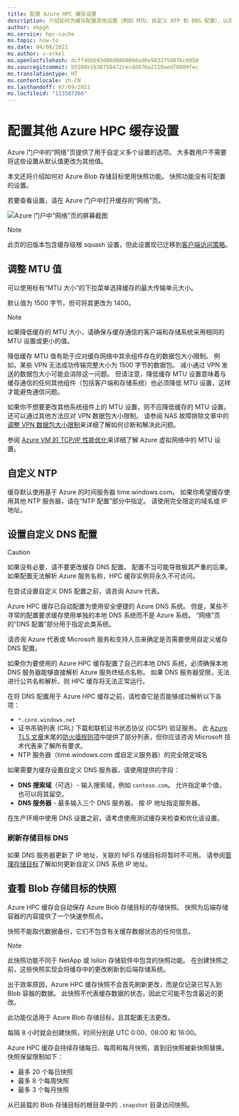 ```yaml
---
title: 配置 Azure HPC 缓存设置
description: 介绍如何为缓存配置其他设置（例如 MTU、自定义 NTP 和 DNS 配置），以及如何从 Azure Blob 存储目标访问快速快照。
author: ekpgh
ms.service: hpc-cache
ms.topic: how-to
ms.date: 04/08/2021
ms.author: v-erkel
ms.openlocfilehash: dcff46bb93d09d086000dad6e983275d87bc8950
ms.sourcegitcommit: b5508e1b38758472cecdd876a2118aedf8089fec
ms.translationtype: HT
ms.contentlocale: zh-CN
ms.lasthandoff: 07/09/2021
ms.locfileid: "113587366"
---
```

# <a name="configure-additional-azure-hpc-cache-settings"></a>配置其他 Azure HPC 缓存设置

Azure 门户中的“网络”页提供了用于自定义多个设置的选项。 大多数用户不需要将这些设置从默认值更改为其他值。

本文还将介绍如何对 Azure Blob 存储目标使用快照功能。 快照功能没有可配置的设置。

若要查看设置，请在 Azure 门户中打开缓存的“网络”页。

![Azure 门户中“网络”页的屏幕截图](media/networking-page.png)

> [!NOTE]
> 此页的旧版本包含缓存级根 squash 设置，但此设置现已迁移到[客户端访问策略](access-policies.md)。

<!-- >> [!TIP]
> The [Managing Azure HPC Cache video](https://azure.microsoft.com/resources/videos/managing-hpc-cache/) shows the networking page and its settings. -->

## <a name="adjust-mtu-value"></a>调整 MTU 值
<!-- linked from troubleshoot-nas article -->

可以使用标有“MTU 大小”的下拉菜单选择缓存的最大传输单元大小。

默认值为 1500 字节，但可将其更改为 1400。

> [!NOTE]
> 如果降低缓存的 MTU 大小，请确保与缓存通信的客户端和存储系统采用相同的 MTU 设置或更小的值。

降低缓存 MTU 值有助于应对缓存网络中其余组件存在的数据包大小限制。 例如，某些 VPN 无法成功传输完整大小为 1500 字节的数据包。 减小通过 VPN 发送的数据包大小可能会消除这一问题。 但请注意，降低缓存 MTU 设置意味着与缓存通信的任何其他组件（包括客户端和存储系统）也必须降低 MTU 设置，这样才能避免通信问题。

如果你不想要更改其他系统组件上的 MTU 设置，则不应降低缓存的 MTU 设置。 还可以通过其他方法应对 VPN 数据包大小限制。 请参阅 NAS 故障排除文章中的[调整 VPN 数据包大小限制](troubleshoot-nas.md#adjust-vpn-packet-size-restrictions)来详细了解如何诊断和解决此问题。

参阅 [Azure VM 的 TCP/IP 性能优化](../virtual-network/virtual-network-tcpip-performance-tuning.md)来详细了解 Azure 虚拟网络中的 MTU 设置。

## <a name="customize-ntp"></a>自定义 NTP

缓存默认使用基于 Azure 的时间服务器 time.windows.com。 如果你希望缓存使用其他 NTP 服务器，请在“NTP 配置”部分中指定。 请使用完全限定的域名或 IP 地址。

## <a name="set-a-custom-dns-configuration"></a>设置自定义 DNS 配置

> [!CAUTION]
> 如果没有必要，请不要更改缓存 DNS 配置。 配置不当可能导致极其严重的后果。 如果配置无法解析 Azure 服务名称，HPC 缓存实例将永久不可访问。
>
> 在尝试设置自定义 DNS 配置之前，请咨询 Azure 代表。

Azure HPC 缓存已自动配置为使用安全便捷的 Azure DNS 系统。 但是，某些不寻常的配置要求缓存使用单独的本地 DNS 系统而不是 Azure 系统。 “网络”页的“DNS 配置”部分用于指定此类系统。 

请咨询 Azure 代表或 Microsoft 服务和支持人员来确定是否需要使用自定义缓存 DNS 配置。

如果你为要使用的 Azure HPC 缓存配置了自己的本地 DNS 系统，必须确保本地 DNS 服务器能够直接解析 Azure 服务终结点名称。 如果 DNS 服务器受限，无法进行公共名称解析，则 HPC 缓存将无法正常运行。

在将 DNS 配置用于 Azure HPC 缓存之前，请检查它是否能够成功解析以下各项：

* ``*.core.windows.net``
* 证书吊销列表 (CRL) 下载和联机证书状态协议 (OCSP) 验证服务。 此 [Azure TLS 文章](../security/fundamentals/tls-certificate-changes.md)末尾的[防火墙规则项](../security/fundamentals/tls-certificate-changes.md#will-this-change-affect-me)中提供了部分列表，但你应该咨询 Microsoft 技术代表来了解所有要求。
* NTP 服务器（time.windows.com 或自定义服务器）的完全限定域名

如果需要为缓存设置自定义 DNS 服务器，请使用提供的字段：

* **DNS 搜索域**（可选）- 输入搜索域，例如 ``contoso.com``。 允许指定单个值，也可以将其留空。
* **DNS 服务器** - 最多输入三个 DNS 服务器。 按 IP 地址指定服务器。

<!-- 
  > [!NOTE]
  > The cache will use only the first DNS server it successfully finds. -->

在生产环境中使用 DNS 设置之前，请考虑使用测试缓存来检查和优化该设置。

### <a name="refresh-storage-target-dns"></a>刷新存储目标 DNS

如果 DNS 服务器更新了 IP 地址，关联的 NFS 存储目标将暂时不可用。 请参阅[管理存储目标](manage-storage-targets.md#update-ip-address-custom-dns-configurations-only)了解如何更新自定义 DNS 系统 IP 地址。

## <a name="view-snapshots-for-blob-storage-targets"></a>查看 Blob 存储目标的快照

Azure HPC 缓存会自动保存 Azure Blob 存储目标的存储快照。 快照为后端存储容器的内容提供了一个快速参照点。

快照不能取代数据备份，它们不包含有关缓存数据状态的任何信息。

> [!NOTE]
> 此快照功能不同于 NetApp 或 Isilon 存储软件中包含的快照功能。 在创建快照之前，这些快照实现会将缓存中的更改刷新到后端存储系统。
>
> 出于效率原因，Azure HPC 缓存快照不会首先刷新更改，而是仅记录已写入到 Blob 容器的数据。 此快照不代表缓存数据的状态，因此它可能不包含最近的更改。

此功能仅适用于 Azure Blob 存储目标，且其配置无法更改。

每隔 8 小时就会创建快照，时间分别是 UTC 0:00、08:00 和 16:00。

Azure HPC 缓存会持续存储每日、每周和每月快照，直到旧快照被新快照替换。 快照保留限制如下：

* 最多 20 个每日快照
* 最多 8 个每周快照
* 最多 3 个每月快照

从已装载的 Blob 存储目标的根目录中的 `.snapshot` 目录访问快照。
